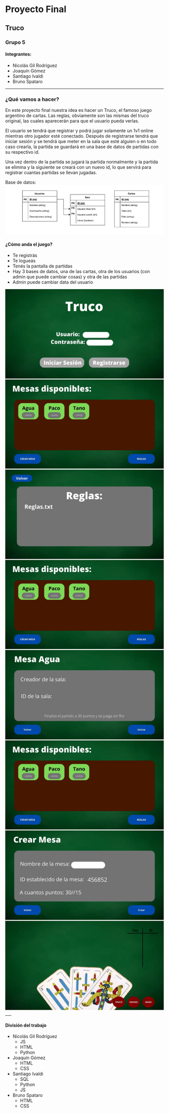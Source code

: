 # Proyecto Final
## Truco
### Grupo 5
#### Integrantes:
- Nicolás Gil Rodríguez
- Joaquín Gómez
- Santiago Ivaldi
- Bruno Spataro
___

### ¿Qué vamos a hacer?

En este proyecto final nuestra idea es hacer un Truco, el famoso juego argentino de cartas. Las reglas, obviamente son las mismas del truco original, las cuales aparecerán para que el usuario pueda verlas.

El usuario se tendrá que registrar y podrá jugar solamente un 1v1 online mientras otro jugador esté conectado. Después de registrarse tendrá que iniciar sesión y se tendrá que meter en la sala que esté alguien o en todo caso crearla, la partida se guardará en una base de datos de partidas con su respectivo id. 

Una vez dentro de la partida se jugará la partida normalmente y la partida se elimina y la siguiente se creará con un nuevo id, lo que servirá para registrar cuantas partidas se llevan jugadas.

Base de datos:
<img src="diagram.png" alt="Clases"/>

#### ¿Cómo anda el juego?
- Te registrás
- Te logueás
- Tenés la pantalla de partidas
- Hay 3 bases de datos, una de las cartas, otra de los usuarios (con admin que puede cambiar cosas) y otra de las partidas
- Admin puede cambiar data del usuario
<img src="inicio.jpg" alt="Clases"/>
<img src="mesas.jpg" alt="Clases"/>
<img src="Reglas.jpg" alt="Clases"/>
<img src="mesas2.jpg" alt="Clases"/>
<img src="mesa.jpg" alt="Clases"/>
<img src="mesas3.jpg" alt="Clases"/>
<img src="crear.jpg" alt="Clases"/>
<img src="ingame.jpg" alt="Clases"/>
___

#### División del trabajo
- Nicolás Gil Rodríguez
  - JS
  - HTML
  - Python
- Joaquín Gómez
  - HTML
  - CSS
- Santiago Ivaldi
  - SQL
  - Python
  - JS
- Bruno Spataro
  - HTML
  - CSS
